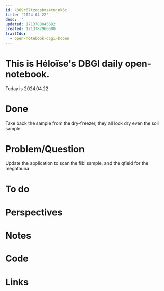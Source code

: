 ```yaml
---
id: k369r67tzogpbms4tnjnk6c
title: '2024-04-22'
desc: ''
updated: 1713788045692
created: 1713787966600
traitIds:
  - open-notebook-dbgi-hcoen
---
```


# This is Héloïse's DBGI daily open-notebook.

Today is 2024.04.22

# Done
Take back the sample from the dry-freezer, they all look dry even the soil sample

# Problem/Question
Update the application to scan the fibl sample, and the qfield for the megafauna 
# To do 

# Perspectives

# Notes

# Code

# Links
